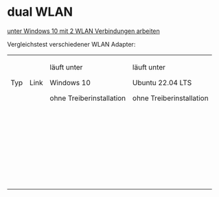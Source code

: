 # dual WLAN

[unter Windows 10 mit 2 WLAN Verbindungen arbeiten](https://www.youtube.com/watch?v=a5Re1vOtmww)

Vergleichstest verschiedener WLAN Adapter:

<table><tbody><tr><td>Typ</td><td>Link</td><td><p>läuft unter</p><p>Windows 10</p><p>ohne Treiberinstallation</p></td><td><p>läuft unter</p><p>Ubuntu 22.04 LTS</p><p>ohne Treiberinstallation</p></td></tr><tr><td>&nbsp;</td><td>&nbsp;</td><td>&nbsp;</td><td>&nbsp;</td></tr><tr><td>&nbsp;</td><td>&nbsp;</td><td>&nbsp;</td><td>&nbsp;</td></tr><tr><td>&nbsp;</td><td>&nbsp;</td><td>&nbsp;</td><td>&nbsp;</td></tr><tr><td>&nbsp;</td><td>&nbsp;</td><td>&nbsp;</td><td>&nbsp;</td></tr><tr><td>&nbsp;</td><td>&nbsp;</td><td>&nbsp;</td><td>&nbsp;</td></tr><tr><td>&nbsp;</td><td>&nbsp;</td><td>&nbsp;</td><td>&nbsp;</td></tr><tr><td>&nbsp;</td><td>&nbsp;</td><td>&nbsp;</td><td>&nbsp;</td></tr></tbody></table>
